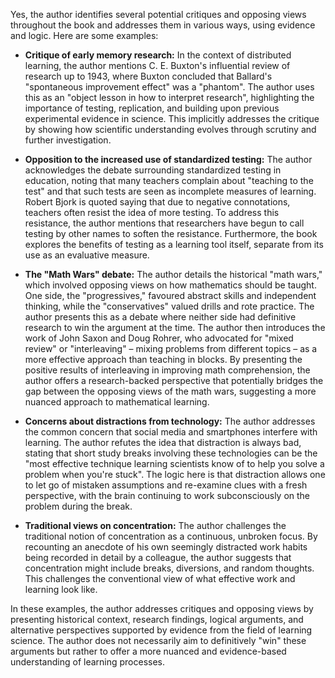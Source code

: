 Yes, the author identifies several potential critiques and opposing views throughout the book and addresses them in various ways, using evidence and logic. Here are some examples:

- **Critique of early memory research:** In the context of distributed learning, the author mentions C. E. Buxton's influential review of research up to 1943, where Buxton concluded that Ballard's "spontaneous improvement effect" was a "phantom". The author uses this as an "object lesson in how to interpret research", highlighting the importance of testing, replication, and building upon previous experimental evidence in science. This implicitly addresses the critique by showing how scientific understanding evolves through scrutiny and further investigation.
    
- **Opposition to the increased use of standardized testing:** The author acknowledges the debate surrounding standardized testing in education, noting that many teachers complain about "teaching to the test" and that such tests are seen as incomplete measures of learning. Robert Bjork is quoted saying that due to negative connotations, teachers often resist the idea of more testing. To address this resistance, the author mentions that researchers have begun to call testing by other names to soften the resistance. Furthermore, the book explores the benefits of testing as a learning tool itself, separate from its use as an evaluative measure.
    
- **The "Math Wars" debate:** The author details the historical "math wars," which involved opposing views on how mathematics should be taught. One side, the "progressives," favoured abstract skills and independent thinking, while the "conservatives" valued drills and rote practice. The author presents this as a debate where neither side had definitive research to win the argument at the time. The author then introduces the work of John Saxon and Doug Rohrer, who advocated for "mixed review" or "interleaving" – mixing problems from different topics – as a more effective approach than teaching in blocks. By presenting the positive results of interleaving in improving math comprehension, the author offers a research-backed perspective that potentially bridges the gap between the opposing views of the math wars, suggesting a more nuanced approach to mathematical learning.
    
- **Concerns about distractions from technology:** The author addresses the common concern that social media and smartphones interfere with learning. The author refutes the idea that distraction is always bad, stating that short study breaks involving these technologies can be the "most effective technique learning scientists know of to help you solve a problem when you're stuck". The logic here is that distraction allows one to let go of mistaken assumptions and re-examine clues with a fresh perspective, with the brain continuing to work subconsciously on the problem during the break.
    
- **Traditional views on concentration:** The author challenges the traditional notion of concentration as a continuous, unbroken focus. By recounting an anecdote of his own seemingly distracted work habits being recorded in detail by a colleague, the author suggests that concentration might include breaks, diversions, and random thoughts. This challenges the conventional view of what effective work and learning look like.
    

In these examples, the author addresses critiques and opposing views by presenting historical context, research findings, logical arguments, and alternative perspectives supported by evidence from the field of learning science. The author does not necessarily aim to definitively "win" these arguments but rather to offer a more nuanced and evidence-based understanding of learning processes.